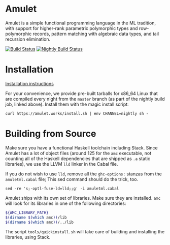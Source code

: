 # Amulet

Amulet is a simple functional programming language in the ML tradition,
with support for higher-rank parametric polymorphic types and
row-polymorphic records, pattern matching with algebraic data types, and
tail recursion elimination.

[![Build Status](https://shamiko.amulet.works/job/amulet/job/master/badge/icon)](https://shamiko.amulet.works/job/amulet/job/master/)
[![Nightly Build Status](https://shamiko.amulet.works/job/Amulet%20Nightly/badge/icon?subject=Nightly%20build)](https://shamiko.amulet.works/job/Amulet%20Nightly/)

# Installation

[Installation
instructions](https://amulet.works/tutorials/00-installing.html)

For your convenience, we provide pre-built tarballs for x86_64 Linux
that are compiled every night from the `master` branch (as part of the
nightly build job, linked above). Install them with the magic install
script:

```
curl https://amulet.works/install.sh | env CHANNEL=nightly sh -
```

# Building from Source

Make sure you have a functional Haskell toolchain including Stack. Since
Amulet has a lot of object files (around 125 for the `amc` executable,
not counting all of the Haskell dependencies that are shipped as `.a`
static libraries), we use the LLVM `lld` linker in the Cabal file.

If you do not wish to use `lld`, remove all the `ghc-options:` stanzas
from the `amuletml.cabal` file; This sed command should do the trick,
too.

```
sed -re 's;-optl-fuse-ld=lld;;g' -i amuletml.cabal
```

Amulet ships with its own set of libraries. Make sure they are
installed. `amc` will look for its libraries in one of the following
directories:

```bash
${AMC_LIBRARY_PATH}
$(dirname $(which amc))/lib
$(dirname $(which amc))/../lib
```

The script `tools/quickinstall.sh` will take care of building and
installing the libraries, using Stack.
